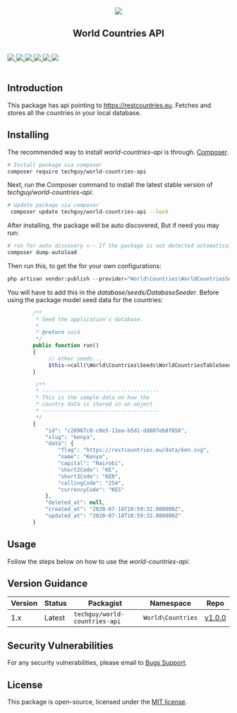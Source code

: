 # <p align="center"><a href="#" target="_blank"><img src="https://knowledge.wharton.upenn.edu/wp-content/uploads/2019/01/country-flags-rankings.jpg"></a></p>

<p align="center">
   <h2 align="center"><b>World Countries API</b></h2><br>
   <a href="https://github.com/dev-techguy/world-countries/issues">
   <img src="https://img.shields.io/github/issues/dev-techguy/world-countries.svg">
   </a>
   <a href="https://github.com/dev-techguy/world-countries/network/members">
   <img src="https://img.shields.io/github/forks/dev-techguy/world-countries">
   </a>
   <a href="https://github.com/dev-techguy/world-countries/stargazers">
   <img src="https://img.shields.io/github/stars/dev-techguy/world-countries">
   </a>
   <a href="https://github.com/dev-techguy/world-countries/blob/master/LICENSE">
   <img src="https://img.shields.io/github/license/dev-techguy/world-countries.svg">
   </a>
   <a href="https://packagist.org/packages/techguy/world-countries-api">
   <img src="https://poser.pugx.org/techguy/world-countries-api/v">
   </a>
   <a href="https://packagist.org/packages/techguy/world-countries-api">
   <img src="https://poser.pugx.org/techguy/world-countries-api/downloads">
   </a>
   <br><br>
</p>

## Introduction
This package has api pointing to https://restcountries.eu. Fetches and stores all the countries in your local database.

## Installing
The recommended way to install *world-countries-api* is through.
[Composer](http://getcomposer.org).

```bash
# Install package via composer
composer require techguy/world-countries-api
```

Next, run the Composer command to install the latest stable version of *techguy/world-countries-api*:

```bash
# Update package via composer
 composer update techguy/world-countries-api --lock
```

After installing, the package will be auto discovered, But if need you may run:

```php
# run for auto discovery <-- If the package is not detected automatically -->
composer dump-autoload
```

Then run this, to get the for your own configurations:

```php
php artisan vendor:publish --provider="World\Countries\WorldCountriesServiceProvider"
```

You will have to add this in the *database/seeds/DatabaseSeeder*. Before using the package model seed data for the countries:

```php
        /**
         * Seed the application's database.
         *
         * @return void
         */
        public function run()
        {
             // other seeds...
             $this->call(\World\Countries\Seeds\WorldCountriesTableSeeder::class);
        }

         /**
         * -------------------------------------
         * This is the sample data on how the
         * country data is stored in an object
         * -------------------------------------
         */
        {
            "id": "c28967c0-c8e5-11ea-b5d1-dd807eb8f058",
            "slug": "kenya",
            "data": {
                "flag": "https://restcountries.eu/data/ken.svg",
                "name": "Kenya",
                "capital": "Nairobi",
                "short2Code": "KE",
                "short3Code": "KEN",
                "callingCode": "254",
                "currencyCode": "KES"
            },
            "deleted_at": null,
            "created_at": "2020-07-18T10:59:32.000000Z",
            "updated_at": "2020-07-18T10:59:32.000000Z"
        }
```

## Usage
Follow the steps below on how to use the *world-countries-api*:


## Version Guidance

| Version | Status     | Packagist           | Namespace    | Repo                |
|---------|------------|---------------------|--------------|---------------------|
| 1.x     | Latest     | `techguy/world-countries-api` | `World\Countries` | [v1.0.0](https://github.com/dev-techguy/world-countries/releases/tag/v1.0.0)|

[world-countries-api-repo]: https://github.com/dev-techguy/world-countries.git

## Security Vulnerabilities
 For any security vulnerabilities, please email to [Bugs Support](mailto:bugs@shiftech.co.ke).
 
## License
 This package is open-source, licensed under the [MIT license](https://opensource.org/licenses/MIT).
